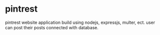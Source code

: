# pintrest
pintrest website application build using nodejs, expressjs, multer, ect. user can post their posts connected with database.
